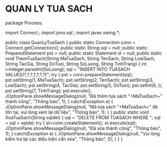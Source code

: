 # QUAN LY TUA SACH
package Process;

import Connect.*;
import java.sql.*;
import javax.swing.*;

public class QuanLyTuaSach {
    public static Connection conn = Connect.getConnection();
    public static String sql = null;
    public static PreparedStatement pst = null;
    public static Statement st = null;
    public static void ThemTuaSach(String MaTuaSach, String TenSach, String LoaiSach, String TacGia, String DoTuoi, String SoLuong, String TinhTrang)
    {
        int i=Integer.parseInt(SoLuong);
        sql = "INSERT INTO TUASACH VALUES(?,?,?,?,?,?,?)";
            try 
            {
                pst = conn.prepareStatement(sql);
                pst.setString(1, MaTuaSach);
                pst.setString(2, TenSach);
                pst.setString(3, LoaiSach);
                pst.setString(4, TacGia);
                pst.setString(5, DoTuoi);
                pst.setInt(6, i);
                pst.setString(7, TinhTrang);
                pst.execute();
                JOptionPane.showMessageDialog(null, "Đã thêm tựa sách "+MaTuaSach+" thành công", "Thông báo", 1);
            }
            catch(Exception e)
            {
                JOptionPane.showMessageDialog(null, "Mã tựa sách "+MaTuaSach+" đã tồn tại, vui lòng xem lại dữ liệu", "Thông báo", 1);
            }
    }
    public static void XoaTuaSach(String sqldel)
    {
        sql = "DELETE FROM TUASACH WHERE ";
        sql = sql + sqldel;
        try
        {
            st=conn.createStatement();
            st.execute(sql);
            JOptionPane.showMessageDialog(null, "Đã xóa thành công", "Thông báo", 1);
        }
        catch(Exception e)
        {
            JOptionPane.showMessageDialog(null, "Vui lòng kiểm tra lại các điều kiện cần xóa", "Thông báo", 0);
        }
    }
}
